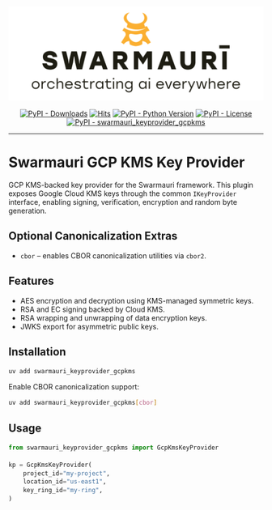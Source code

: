 ![Swarmauri Logo](https://github.com/swarmauri/swarmauri-sdk/blob/3d4d1cfa949399d7019ae9d8f296afba773dfb7f/assets/swarmauri.brand.theme.svg)

<p align="center">
    <a href="https://pypi.org/project/swarmauri_keyprovider_gcpkms/">
        <img src="https://img.shields.io/pypi/dm/swarmauri_keyprovider_gcpkms" alt="PyPI - Downloads"/></a>
    <a href="https://hits.sh/github.com/swarmauri/swarmauri-sdk/tree/master/pkgs/community/swarmauri_keyprovider_gcpkms/">
        <img alt="Hits" src="https://hits.sh/github.com/swarmauri/swarmauri-sdk/tree/master/pkgs/community/swarmauri_keyprovider_gcpkms.svg"/></a>
    <a href="https://pypi.org/project/swarmauri_keyprovider_gcpkms/">
        <img src="https://img.shields.io/pypi/pyversions/swarmauri_keyprovider_gcpkms" alt="PyPI - Python Version"/></a>
    <a href="https://pypi.org/project/swarmauri_keyprovider_gcpkms/">
        <img src="https://img.shields.io/pypi/l/swarmauri_keyprovider_gcpkms" alt="PyPI - License"/></a>
    <a href="https://pypi.org/project/swarmauri_keyprovider_gcpkms/">
        <img src="https://img.shields.io/pypi/v/swarmauri_keyprovider_gcpkms?label=swarmauri_keyprovider_gcpkms&color=green" alt="PyPI - swarmauri_keyprovider_gcpkms"/></a>

</p>

---

# Swarmauri GCP KMS Key Provider

GCP KMS-backed key provider for the Swarmauri framework. This plugin exposes
Google Cloud KMS keys through the common `IKeyProvider` interface, enabling
signing, verification, encryption and random byte generation.

## Optional Canonicalization Extras

- `cbor` – enables CBOR canonicalization utilities via `cbor2`.

## Features

- AES encryption and decryption using KMS-managed symmetric keys.
- RSA and EC signing backed by Cloud KMS.
- RSA wrapping and unwrapping of data encryption keys.
- JWKS export for asymmetric public keys.

## Installation

```bash
uv add swarmauri_keyprovider_gcpkms
```

Enable CBOR canonicalization support:

```bash
uv add swarmauri_keyprovider_gcpkms[cbor]
```

## Usage

```python
from swarmauri_keyprovider_gcpkms import GcpKmsKeyProvider

kp = GcpKmsKeyProvider(
    project_id="my-project",
    location_id="us-east1",
    key_ring_id="my-ring",
)
```
